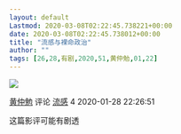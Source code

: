 ```yaml
---
layout: default
Lastmod: 2020-03-08T02:22:45.738221+00:00
date: 2020-03-08T02:22:45.738012+00:00
title: "流感与裸命政治"
author: ""
tags: [26,28,有剧,2020,51,黄仲勉,01,22]
---
```


[![](https://images.weserv.nl/?url=https%3A//img3.doubanio.com/icon/u47728697-12.jpg)](https://www.douban.com/people/47728697/)

[黄仲勉](https://www.douban.com/people/47728697/) 评论 [流感](https://movie.douban.com/subject/10432911/) 4 2020-01-28 22:26:51

这篇影评可能有剧透

